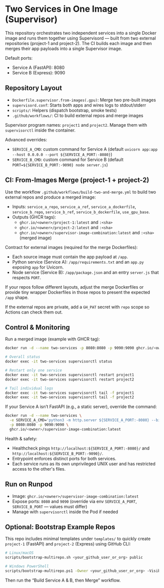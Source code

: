 # Two Services in One Image (Supervisor)

This repository orchestrates two independent services into a single Docker image and runs them together using Supervisord — built from two external repositories (project-1 and project-2). The CI builds each image and then merges their app payloads into a single Supervisor image.

Default ports:
- Service A (FastAPI): 8080
- Service B (Express): 9090

## Repository Layout

- `Dockerfile.supervisor.from-images(.gpu)`: Merge two pre-built images
- `supervisord.conf`: Starts both apps and wires logs to stdout/stderr
- `scripts/`: Helpers (dispatch bootstrap, smoke tests)
- `.github/workflows/`: CI to build external repos and merge images

Supervisor program names: `project1` and `project2`. Manage them with `supervisorctl` inside the container.

Advanced overrides:
- `SERVICE_A_CMD`: custom command for Service A (default `uvicorn app:app --host 0.0.0.0 --port ${SERVICE_A_PORT:-8080}`)
- `SERVICE_B_CMD`: custom command for Service B (default `PORT=${SERVICE_B_PORT:-9090} node server.js`)

## CI: From-Images Merge (project-1 + project-2)

Use the workflow `.github/workflows/build-two-and-merge.yml` to build two external repos and produce a merged image:

- Inputs: `service_a_repo`, `service_a_ref`, `service_a_dockerfile`, `service_b_repo`, `service_b_ref`, `service_b_dockerfile`, `use_gpu_base`.
- Outputs (GHCR tags):
  - `ghcr.io/<owner>/project-1:latest` and `:<sha>`
  - `ghcr.io/<owner>/project-2:latest` and `:<sha>`
  - `ghcr.io/<owner>/supervisor-image-combination:latest` and `:<sha>` (merged image)

Contract for external images (required for the merge Dockerfiles):
- Each source image must contain the app payload at `/app`.
- Python service (Service A): `/app/requirements.txt` and an `app.py` exposing `app` for Uvicorn.
- Node service (Service B): `/app/package.json` and an entry `server.js` that respects `PORT`.

If your repos follow different layouts, adjust the merge Dockerfiles or provide tiny wrapper Dockerfiles in those repos to present the expected `/app` shape.

If the external repos are private, add a `GH_PAT` secret with `repo` scope so Actions can check them out.

## Control & Monitoring

Run a merged image (example with GHCR tag):

```sh
docker run -d --name two-services -p 8080:8080 -p 9090:9090 ghcr.io/<owner>/supervisor-image-combination:latest

# Overall status
docker exec -it two-services supervisorctl status

# Restart only one service
docker exec -it two-services supervisorctl restart project1
docker exec -it two-services supervisorctl restart project2

# Tail individual logs
docker exec -it two-services supervisorctl tail -f project1
docker exec -it two-services supervisorctl tail -f project2
```

If your Service A isn’t FastAPI (e.g., a static server), override the command:

```sh
docker run -d --name two-services \
  -e SERVICE_A_CMD='python3 -m http.server ${SERVICE_A_PORT:-8080} --bind 0.0.0.0' \
  -p 8080:8080 -p 9090:9090 \
  ghcr.io/<owner>/supervisor-image-combination:latest
```

Health & safety:
- Healthcheck pings `http://localhost:${SERVICE_A_PORT:-8080}/` and `http://localhost:${SERVICE_B_PORT:-9090}/`.
- Entrypoint enforces distinct ports for both services.
- Each service runs as its own unprivileged UNIX user and has restricted access to the other's files.

## Run on Runpod

- Image: `ghcr.io/<owner>/supervisor-image-combination:latest`
- Expose ports: `8080` and `9090` (override via env `SERVICE_A_PORT`, `SERVICE_B_PORT` — values must differ)
- Manage with `supervisorctl` inside the Pod if needed

## Optional: Bootstrap Example Repos

This repo includes minimal templates under `templates/` to quickly create `project-1` (FastAPI) and `project-2` (Express) using GitHub CLI:

```sh
# Linux/macOS
scripts/bootstrap-multirepo.sh <your_github_user_or_org> public

# Windows PowerShell
scripts/bootstrap-multirepo.ps1 -Owner <your_github_user_or_org> -Visibility public
```

Then run the “Build Service A & B, then Merge” workflow.
